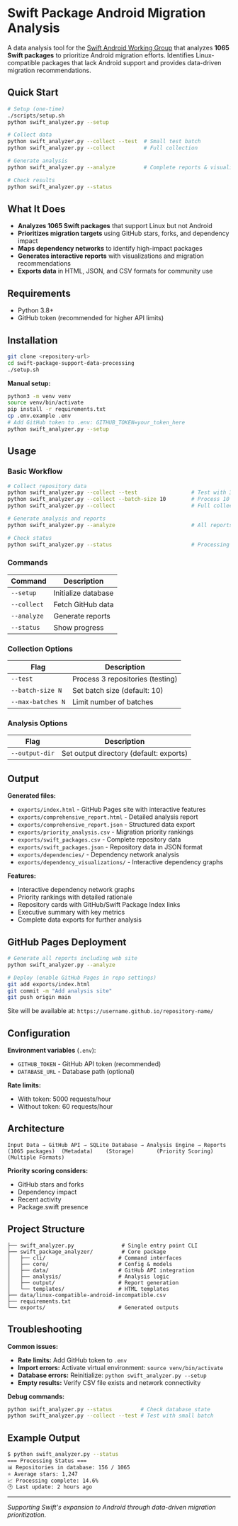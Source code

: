 # Swift Package Android Migration Analysis

A data analysis tool for the [Swift Android Working Group](https://www.swift.org/ecosystem/android/) that analyzes **1065 Swift packages** to prioritize Android migration efforts. Identifies Linux-compatible packages that lack Android support and provides data-driven migration recommendations.

## Quick Start

```bash
# Setup (one-time)
./scripts/setup.sh
python swift_analyzer.py --setup

# Collect data
python swift_analyzer.py --collect --test  # Small test batch
python swift_analyzer.py --collect         # Full collection

# Generate analysis
python swift_analyzer.py --analyze         # Complete reports & visualizations

# Check results
python swift_analyzer.py --status
```

## What It Does

- **Analyzes 1065 Swift packages** that support Linux but not Android
- **Prioritizes migration targets** using GitHub stars, forks, and dependency impact
- **Maps dependency networks** to identify high-impact packages
- **Generates interactive reports** with visualizations and migration recommendations
- **Exports data** in HTML, JSON, and CSV formats for community use

## Requirements

- Python 3.8+
- GitHub token (recommended for higher API limits)

## Installation

```bash
git clone <repository-url>
cd swift-package-support-data-processing
./setup.sh
```

**Manual setup:**
```bash
python3 -m venv venv
source venv/bin/activate
pip install -r requirements.txt
cp .env.example .env
# Add GitHub token to .env: GITHUB_TOKEN=your_token_here
python swift_analyzer.py --setup
```

## Usage

### Basic Workflow
```bash
# Collect repository data
python swift_analyzer.py --collect --test                 # Test with 3 repos
python swift_analyzer.py --collect --batch-size 10        # Process 10 at a time
python swift_analyzer.py --collect                        # Full collection

# Generate analysis and reports
python swift_analyzer.py --analyze                        # All reports and exports

# Check status
python swift_analyzer.py --status                         # Processing status
```

### Commands

| Command | Description |
|---------|-------------|
| `--setup` | Initialize database |
| `--collect` | Fetch GitHub data |
| `--analyze` | Generate reports |
| `--status` | Show progress |

### Collection Options

| Flag | Description |
|------|-------------|
| `--test` | Process 3 repositories (testing) |
| `--batch-size N` | Set batch size (default: 10) |
| `--max-batches N` | Limit number of batches |

### Analysis Options

| Flag | Description |
|------|-------------|
| `--output-dir` | Set output directory (default: exports) |

## Output

**Generated files:**
- `exports/index.html` - GitHub Pages site with interactive features
- `exports/comprehensive_report.html` - Detailed analysis report
- `exports/comprehensive_report.json` - Structured data export
- `exports/priority_analysis.csv` - Migration priority rankings
- `exports/swift_packages.csv` - Complete repository data
- `exports/swift_packages.json` - Repository data in JSON format
- `exports/dependencies/` - Dependency network analysis
- `exports/dependency_visualizations/` - Interactive dependency graphs

**Features:**
- Interactive dependency network graphs
- Priority rankings with detailed rationale
- Repository cards with GitHub/Swift Package Index links
- Executive summary with key metrics
- Complete data exports for further analysis

## GitHub Pages Deployment

```bash
# Generate all reports including web site
python swift_analyzer.py --analyze

# Deploy (enable GitHub Pages in repo settings)
git add exports/index.html
git commit -m "Add analysis site"
git push origin main
```

Site will be available at: `https://username.github.io/repository-name/`

## Configuration

**Environment variables** (`.env`):
- `GITHUB_TOKEN` - GitHub API token (recommended)
- `DATABASE_URL` - Database path (optional)

**Rate limits:**
- With token: 5000 requests/hour
- Without token: 60 requests/hour

## Architecture

```
Input Data → GitHub API → SQLite Database → Analysis Engine → Reports
(1065 packages)  (Metadata)    (Storage)       (Priority Scoring)  (Multiple Formats)
```

**Priority scoring considers:**
- GitHub stars and forks
- Dependency impact
- Recent activity
- Package.swift presence

## Project Structure

```
├── swift_analyzer.py               # Single entry point CLI
├── swift_package_analyzer/         # Core package
│   ├── cli/                       # Command interfaces
│   ├── core/                      # Config & models
│   ├── data/                      # GitHub API integration
│   ├── analysis/                  # Analysis logic
│   ├── output/                    # Report generation
│   └── templates/                 # HTML templates
├── data/linux-compatible-android-incompatible.csv
├── requirements.txt
└── exports/                       # Generated outputs
```

## Troubleshooting

**Common issues:**
- **Rate limits:** Add GitHub token to `.env`
- **Import errors:** Activate virtual environment: `source venv/bin/activate`
- **Database errors:** Reinitialize: `python swift_analyzer.py --setup`
- **Empty results:** Verify CSV file exists and network connectivity

**Debug commands:**
```bash
python swift_analyzer.py --status         # Check database state
python swift_analyzer.py --collect --test # Test with small batch
```

## Example Output

```bash
$ python swift_analyzer.py --status
=== Processing Status ===
📊 Repositories in database: 156 / 1065
⭐ Average stars: 1,247
📈 Processing complete: 14.6%
🕒 Last update: 2 hours ago
```

---

*Supporting Swift's expansion to Android through data-driven migration prioritization.*